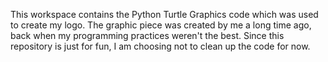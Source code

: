 This workspace contains the Python Turtle Graphics code which was used to create my logo. The graphic piece was created by me a long time ago, back when my programming practices weren't the best. Since this repository is just for fun, I am choosing not to clean up the code for now.

